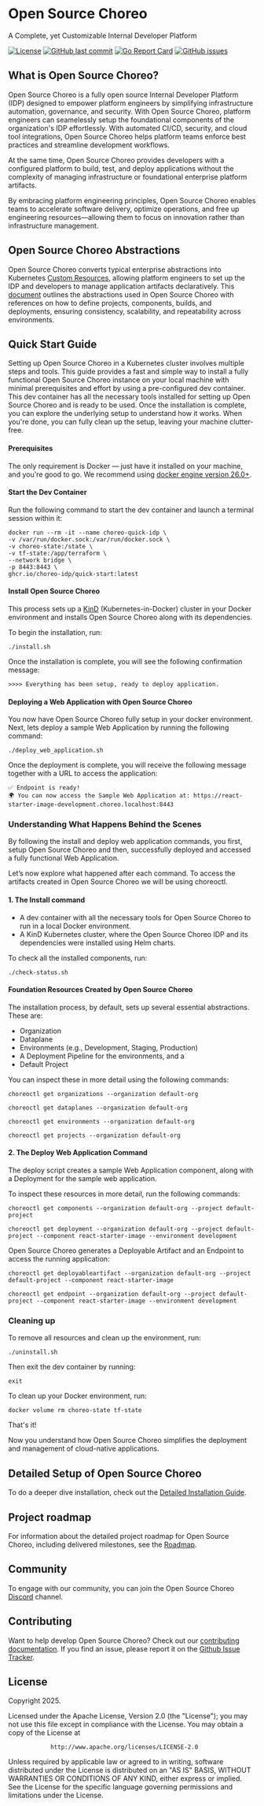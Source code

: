 # Open Source Choreo
A Complete, yet Customizable Internal Developer Platform

[![License](https://img.shields.io/badge/License-Apache%202.0-blue.svg)](https://opensource.org/licenses/Apache-2.0)
[![GitHub last commit](https://img.shields.io/github/last-commit/choreo-idp/choreo.svg)](https://github.com/choreo-idp/choreo/commits/main)
[![Go Report Card](https://goreportcard.com/badge/github.com/choreo-idp/choreo)](https://goreportcard.com/report/github.com/choreo-idp/choreo)
[![GitHub issues](https://img.shields.io/github/issues/choreo-idp/choreo.svg)](https://github.com/choreo-idp/choreo/issues)

## What is Open Source Choreo?
Open Source Choreo is a fully open source Internal Developer Platform (IDP) designed to empower platform engineers by simplifying infrastructure automation, governance, and security. With Open Source Choreo, platform engineers can seamelessly setup the foundational components of the organization's IDP effortlessly. With automated CI/CD, security, and cloud tool integrations, Open Source Choreo helps platform teams enforce best practices and streamline development workflows.

At the same time, Open Source Choreo provides developers with a configured platform to build, test, and deploy applications without the complexity of managing infrastructure or foundational enterprise platform artifacts. 

By embracing platform engineering principles, Open Source Choreo enables teams to accelerate software delivery, optimize operations, and free up engineering resources—allowing them to focus on innovation rather than infrastructure management.

[//]: # (Architecture Diagram)

##  Open Source Choreo Abstractions 

Open Source Choreo converts typical enterprise abstractions into Kubernetes [Custom Resources](https://kubernetes.io/docs/concepts/extend-kubernetes/api-extension/custom-resources/), allowing platform engineers to set up the IDP and developers to manage application artifacts declaratively. This [document](docs/choreo-abstractions.md) outlines the abstractions used in Open Source Choreo
with references on how to define projects, components, builds, and deployments, ensuring consistency, scalability, and repeatability across environments.

## Quick Start Guide

Setting up Open Source Choreo in a Kubernetes cluster involves multiple steps and tools. This guide provides a fast and simple way to install a fully functional Open Source Choreo instance on your local machine with minimal prerequisites and effort by using a pre-configured dev container. 
This dev container has all the necessary tools installed for setting up Open Source Choreo and is ready to be used. Once the installation is complete, you can explore the underlying setup to understand how it works.
When you're done, you can fully clean up the setup, leaving your machine clutter-free.

#### Prerequisites
The only requirement is Docker — just have it installed on your machine, and you're good to go. We recommend using [docker engine version 26.0+](https://docs.docker.com/engine/release-notes/26.0/).

#### Start the Dev Container

Run the following command to start the dev container and launch a terminal session within it:

```shell
docker run --rm -it --name choreo-quick-idp \
-v /var/run/docker.sock:/var/run/docker.sock \
-v choreo-state:/state \
-v tf-state:/app/terraform \
--network bridge \
-p 8443:8443 \
ghcr.io/choreo-idp/quick-start:latest

```

#### Install Open Source Choreo
This process sets up a [KinD](https://kind.sigs.k8s.io/) (Kubernetes-in-Docker) cluster in your Docker environment and installs Open Source Choreo along with its dependencies.

To begin the installation, run:

```shell
./install.sh
```

Once the installation is complete, you will see the following confirmation message:
```text
>>>> Everything has been setup, ready to deploy application.
``` 

#### Deploying a Web Application with Open Source Choreo

You now have Open Source Choreo fully setup in your docker environment. 
Next, lets deploy a sample Web Application by running the following command:

```shell
./deploy_web_application.sh
```

Once the deployment is complete, you will receive the following message together with a URL to access the application:

```text
✅ Endpoint is ready!
🌍 You can now access the Sample Web Application at: https://react-starter-image-development.choreo.localhost:8443
```

### Understanding What Happens Behind the Scenes
By following the install and deploy web application commands, you first, setup Open Source Choreo and then, successfully deployed and accessed a fully functional Web Application. 

Let’s now explore what happened after each command. To access the artifacts created in Open Source Choreo we will be using choreoctl.

#### 1. The Install command
- A dev container with all the necessary tools for Open Source Choreo to run in a local Docker environment.
- A KinD Kubernetes cluster, where the Open Source Choreo IDP and its dependencies were installed using Helm charts.

To check all the installed components, run:
```shell
./check-status.sh
```

#### Foundation Resources Created by Open Source Choreo

The installation process, by default, sets up several essential abstractions. These are:
- Organization 
- Dataplane
- Environments (e.g., Development, Staging, Production)
- A Deployment Pipeline for the environments, and a
- Default Project

You can inspect these in more detail using the following commands:

```shell
choreoctl get organizations --organization default-org

choreoctl get dataplanes --organization default-org

choreoctl get environments --organization default-org

choreoctl get projects --organization default-org
```

#### 2. The Deploy Web Application Command
The deploy script creates a sample Web Application component, along with a Deployment for the sample web application.

To inspect these resources in more detail, run the following commands:

```shell
choreoctl get components --organization default-org --project default-project

choreoctl get deployment --organization default-org --project default-project --component react-starter-image --environment development
```

Open Source Choreo generates a Deployable Artifact and an Endpoint to access the running application:

```shell
choreoctl get deployableartifact --organization default-org --project default-project --component react-starter-image

choreoctl get endpoint --organization default-org --project default-project --component react-starter-image --environment development
```

### Cleaning up
To remove all resources and clean up the environment, run:

```shell
./uninstall.sh
```

Then exit the dev container by running:

```shell
exit
```

To clean up your Docker environment, run:

```shell
docker volume rm choreo-state tf-state
```

That's it! 

Now you understand how  Open Source Choreo simplifies the deployment and management of cloud-native applications.

## Detailed Setup of Open Source Choreo
To do a deeper dive installation, check out the [Detailed Installation Guide](install/README.md).

## Project roadmap
For information about the detailed project roadmap for Open Source Choreo, including delivered milestones, see the [Roadmap]( https://github.com/orgs/choreo-idp/projects/1).

## Community
To engage with our community, you can join the  Open Source Choreo [Discord](https://discord.gg/HYCgUacN) channel.


## Contributing
Want to help develop Open Source Choreo? Check out our [contributing documentation](docs/contributing.md).
If you find an issue, please report it on the [Github Issue Tracker](https://github.com/choreo-idp/choreo/issues).

## License

Copyright 2025.

Licensed under the Apache License, Version 2.0 (the "License");
you may not use this file except in compliance with the License.
You may obtain a copy of the License at

                http://www.apache.org/licenses/LICENSE-2.0

Unless required by applicable law or agreed to in writing, software
distributed under the License is distributed on an "AS IS" BASIS,
WITHOUT WARRANTIES OR CONDITIONS OF ANY KIND, either express or implied.
See the License for the specific language governing permissions and
limitations under the License.
